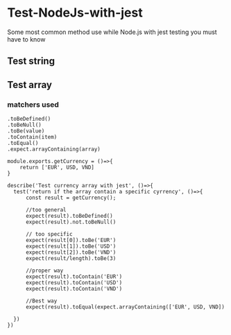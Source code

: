# Test-NodeJs-with-jest
Some most common method use while Node.js with jest testing you must have to know


## Test string

## Test array
### matchers used

    .toBeDefined()
    .toBeNull()
    .toBe(value)
    .toContain(item)
    .toEqual()
    .expect.arrayContaining(array)

    module.exports.getCurrency = ()=>{
        return ['EUR', USD, VND]
    }

    describe('Test currency array with jest', ()=>{
      test('return if the array contain a specific cyrrency', ()=>{
          const result = getCurrency();
          
          //too general
          expect(result).toBeDefined()
          expect(result).not.toBeNull()
          
          // too specific
          expect(result[0]).toBe('EUR')
          expect(result[1]).toBe('USD')
          expect(result[2]).toBe('VND')
          expect(result/length).toBe(3)
          
          //proper way
          expect(result).toContain('EUR')
          expect(result).toContain('USD')
          expect(result).toContain('VND')
          
          //Best way
          expect(result).toEqual(expect.arrayContaining(['EUR', USD, VND])
          
      })
    })


